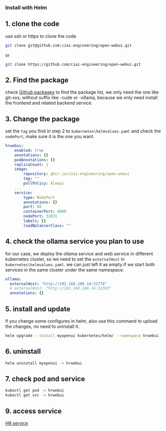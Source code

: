 ### Install with Helm
## 1. clone the code
use  ssh or https to clone the code
```bash
git clone git@github.com:ciai-engineering/open-webui.git
```
or 
```bash
git clone https://github.com/ciai-engineering/open-webui.git
```
## 2. Find the package
check [Github packages](https://github.com/ciai-engineering/open-webui/pkgs/container/open-webui) to find the package list, we only need the one like git-xxx, without suffix like -cude or -ollama, because we only need install the frontend and related backend service.

## 3. Change the package
set the `tag` you find in step 2 to `kubernetes\helmvalues.yaml` and check the `nodePort`, make sure it is the one you want.
```yaml
hrwebui:
    enabled: true
    annotations: {}
    podAnnotations: {}
    replicaCount: 1
    image:
        repository: ghcr.io/ciai-engineering/open-webui
        tag: ""
        pullPolicy: Always
    ...
    service:
        type: NodePort
        annotations: {}
        port: 80
        containerPort: 8080
        nodePort: 31031
        labels: {}
        loadBalancerClass: "" 
```
## 4. check the ollama service you plan to use 
for our case, we deploy the ollama service and web service in different kubernetes cluster, so we need to set the `externalHost` in `kubernetes\helmvalues.yaml`. we can just left it as empty if we start both services in the same cluster under the same namespace. 
```yaml
ollama:
  externalHost: "http://192.168.100.14:31774"
  # externalHost: "http://192.168.100.14:32383"
  annotations: {}
```
## 5. install and update
if you change some configures in helm, also use this command to upload the changes, no need to uninstall it.
```bash
helm upgrade --install myopenui kubernetes/helm/ --namespace hrwebui
```
## 6. uninstall
```bash
helm uninstall myopenui -n hrwebui
```
## 7. check pod and service
```bash
kubectl get pod -n hrwebui
kubectl get svc -n hrwebui
```
## 9. access service
[HR service](https://hr.ciai-mbzuai.ac.ae/)